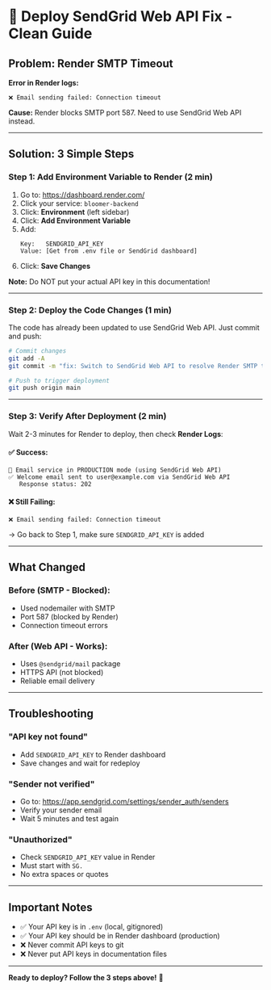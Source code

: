 # 🚀 Deploy SendGrid Web API Fix - Clean Guide

## Problem: Render SMTP Timeout

**Error in Render logs:**
```
❌ Email sending failed: Connection timeout
```

**Cause:** Render blocks SMTP port 587. Need to use SendGrid Web API instead.

---

## Solution: 3 Simple Steps

### Step 1: Add Environment Variable to Render (2 min)

1. Go to: https://dashboard.render.com/
2. Click your service: `bloomer-backend`
3. Click: **Environment** (left sidebar)
4. Click: **Add Environment Variable**
5. Add:
   ```
   Key:   SENDGRID_API_KEY
   Value: [Get from .env file or SendGrid dashboard]
   ```
6. Click: **Save Changes**

**Note:** Do NOT put your actual API key in this documentation!

---

### Step 2: Deploy the Code Changes (1 min)

The code has already been updated to use SendGrid Web API. Just commit and push:

```bash
# Commit changes
git add -A
git commit -m "fix: Switch to SendGrid Web API to resolve Render SMTP timeout"

# Push to trigger deployment
git push origin main
```

---

### Step 3: Verify After Deployment (2 min)

Wait 2-3 minutes for Render to deploy, then check **Render Logs**:

#### ✅ Success:
```
📧 Email service in PRODUCTION mode (using SendGrid Web API)
✅ Welcome email sent to user@example.com via SendGrid Web API
   Response status: 202
```

#### ❌ Still Failing:
```
❌ Email sending failed: Connection timeout
```
→ Go back to Step 1, make sure `SENDGRID_API_KEY` is added

---

## What Changed

### Before (SMTP - Blocked):
- Used nodemailer with SMTP
- Port 587 (blocked by Render)
- Connection timeout errors

### After (Web API - Works):
- Uses `@sendgrid/mail` package
- HTTPS API (not blocked)
- Reliable email delivery

---

## Troubleshooting

### "API key not found"
- Add `SENDGRID_API_KEY` to Render dashboard
- Save changes and wait for redeploy

### "Sender not verified"
- Go to: https://app.sendgrid.com/settings/sender_auth/senders
- Verify your sender email
- Wait 5 minutes and test again

### "Unauthorized"
- Check `SENDGRID_API_KEY` value in Render
- Must start with `SG.`
- No extra spaces or quotes

---

## Important Notes

- ✅ Your API key is in `.env` (local, gitignored)
- ✅ Your API key should be in Render dashboard (production)
- ❌ Never commit API keys to git
- ❌ Never put API keys in documentation files

---

**Ready to deploy? Follow the 3 steps above!** 🚀
